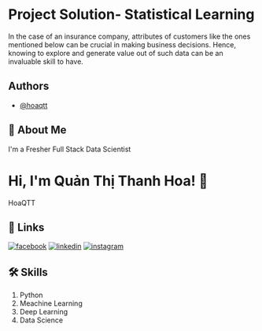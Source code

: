 
# **Project Solution- Statistical Learning**

In the case of an insurance company, attributes of customers like the ones mentioned below can be crucial in making business decisions. Hence, knowing to explore and generate value out of such data can be an invaluable skill to have.
## Authors

- [@hoaqtt](https://github.com/)
## 🚀 About Me
I'm a Fresher Full Stack Data Scientist


# Hi, I'm Quản Thị Thanh Hoa! 👋
HoaQTT

## 🔗 Links
[![facebook](https://img.shields.io/badge/Facebook-1877F2?style=for-the-badge&logo=facebook&logoColor=white)](https://www.facebook.com/Nh.Thanh.Hoa/)
[![linkedin](https://img.shields.io/badge/linkedin-0A66C2?style=for-the-badge&logo=linkedin&logoColor=white)](https://www.linkedin.com/in/thanh-hoa-quan-thi-863111237/)
[![instagram](https://img.shields.io/badge/Instagram-E4405F?style=for-the-badge&logo=instagram&logoColor=white)](https://www.instagram.com/sarahs.mim/)


## 🛠 Skills
1. Python
2. Meachine Learning
3. Deep Learning
4. Data Science

